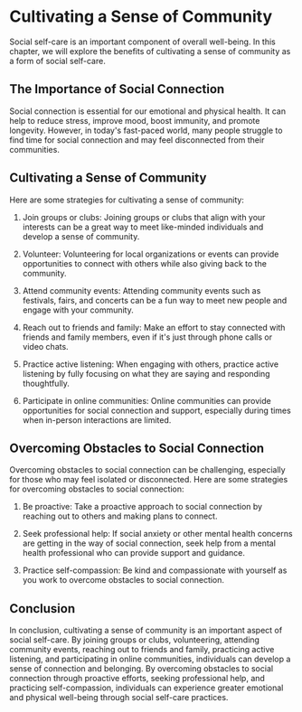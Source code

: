 # Cultivating a Sense of Community

Social self-care is an important component of overall well-being. In this chapter, we will explore the benefits of cultivating a sense of community as a form of social self-care.

The Importance of Social Connection
-----------------------------------

Social connection is essential for our emotional and physical health. It can help to reduce stress, improve mood, boost immunity, and promote longevity. However, in today's fast-paced world, many people struggle to find time for social connection and may feel disconnected from their communities.

Cultivating a Sense of Community
--------------------------------

Here are some strategies for cultivating a sense of community:

1. Join groups or clubs: Joining groups or clubs that align with your interests can be a great way to meet like-minded individuals and develop a sense of community.

2. Volunteer: Volunteering for local organizations or events can provide opportunities to connect with others while also giving back to the community.

3. Attend community events: Attending community events such as festivals, fairs, and concerts can be a fun way to meet new people and engage with your community.

4. Reach out to friends and family: Make an effort to stay connected with friends and family members, even if it's just through phone calls or video chats.

5. Practice active listening: When engaging with others, practice active listening by fully focusing on what they are saying and responding thoughtfully.

6. Participate in online communities: Online communities can provide opportunities for social connection and support, especially during times when in-person interactions are limited.

Overcoming Obstacles to Social Connection
-----------------------------------------

Overcoming obstacles to social connection can be challenging, especially for those who may feel isolated or disconnected. Here are some strategies for overcoming obstacles to social connection:

1. Be proactive: Take a proactive approach to social connection by reaching out to others and making plans to connect.

2. Seek professional help: If social anxiety or other mental health concerns are getting in the way of social connection, seek help from a mental health professional who can provide support and guidance.

3. Practice self-compassion: Be kind and compassionate with yourself as you work to overcome obstacles to social connection.

Conclusion
----------

In conclusion, cultivating a sense of community is an important aspect of social self-care. By joining groups or clubs, volunteering, attending community events, reaching out to friends and family, practicing active listening, and participating in online communities, individuals can develop a sense of connection and belonging. By overcoming obstacles to social connection through proactive efforts, seeking professional help, and practicing self-compassion, individuals can experience greater emotional and physical well-being through social self-care practices.


